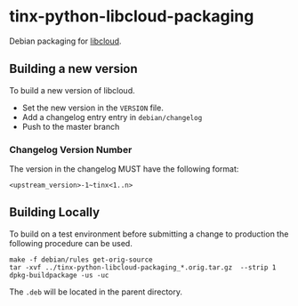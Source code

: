 # tinx-python-libcloud-packaging

Debian packaging for [libcloud](http://libcloud.apache.org/).

## Building a new version

To build a new version of libcloud.

* Set the new version in the `VERSION` file.
* Add a changelog entry entry in `debian/changelog`
* Push to the master branch

### Changelog Version Number

The version in the changelog MUST have the following format:

`<upstream_version>-1~tinx<1..n>`

## Building Locally

To build on a test environment before submitting a change to production the following procedure can be used.

```su
make -f debian/rules get-orig-source
tar -xvf ../tinx-python-libcloud-packaging_*.orig.tar.gz  --strip 1
dpkg-buildpackage -us -uc
```

The `.deb` will be located in the parent directory.

